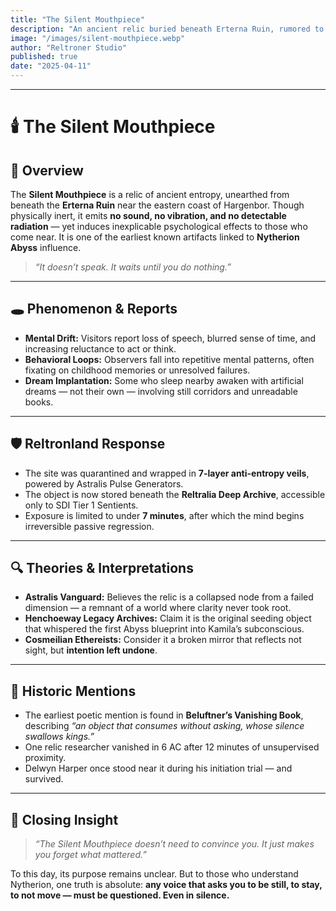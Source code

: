 ```yaml
---
title: "The Silent Mouthpiece"
description: "An ancient relic buried beneath Erterna Ruin, rumored to whisper entropy into the minds of anyone who stands too close — without sound, without mercy."
image: "/images/silent-mouthpiece.webp"
author: "Reltroner Studio"
published: true
date: "2025-04-11"
---
```


---

# 🕯️ The Silent Mouthpiece

## 🧱 Overview
The **Silent Mouthpiece** is a relic of ancient entropy, unearthed from beneath the **Erterna Ruin** near the eastern coast of Hargenbor. Though physically inert, it emits **no sound, no vibration, and no detectable radiation** — yet induces inexplicable psychological effects to those who come near. It is one of the earliest known artifacts linked to **Nytherion Abyss** influence.

> _“It doesn’t speak. It waits until you do nothing.”_

---

## 🕳️ Phenomenon & Reports
- **Mental Drift:** Visitors report loss of speech, blurred sense of time, and increasing reluctance to act or think.
- **Behavioral Loops:** Observers fall into repetitive mental patterns, often fixating on childhood memories or unresolved failures.
- **Dream Implantation:** Some who sleep nearby awaken with artificial dreams — not their own — involving still corridors and unreadable books.

---

## 🛡️ Reltronland Response
- The site was quarantined and wrapped in **7-layer anti-entropy veils**, powered by Astralis Pulse Generators.
- The object is now stored beneath the **Reltralia Deep Archive**, accessible only to SDI Tier 1 Sentients.
- Exposure is limited to under **7 minutes**, after which the mind begins irreversible passive regression.

---

## 🔍 Theories & Interpretations
- **Astralis Vanguard:** Believes the relic is a collapsed node from a failed dimension — a remnant of a world where clarity never took root.
- **Henchoeway Legacy Archives:** Claim it is the original seeding object that whispered the first Abyss blueprint into Kamila’s subconscious.
- **Cosmeilian Ethereists:** Consider it a broken mirror that reflects not sight, but **intention left undone**.

---

## 📜 Historic Mentions
- The earliest poetic mention is found in **Beluftner’s Vanishing Book**, describing _“an object that consumes without asking, whose silence swallows kings.”_
- One relic researcher vanished in 6 AC after 12 minutes of unsupervised proximity.
- Delwyn Harper once stood near it during his initiation trial — and survived.

---

## 📌 Closing Insight
> _“The Silent Mouthpiece doesn’t need to convince you. It just makes you forget what mattered.”_

To this day, its purpose remains unclear. But to those who understand Nytherion, one truth is absolute: **any voice that asks you to be still, to stay, to not move — must be questioned. Even in silence.**
